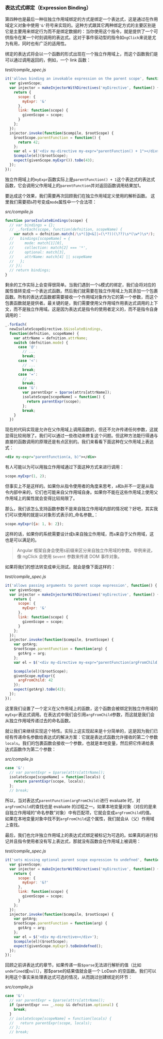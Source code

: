 ### 表达式式绑定（Expression Binding）

第四种也是最后一种往独立作用域绑定的方式是绑定一个表达式，这是通过在作用域定义对象中使用`'&'`符号来实现的。这种方式跟其它两种绑定方式的主要区别是它是主要用来绑定行为而不是绑定数据的：当你使用这个指令，就是提供了一个可供指令在某一个时刻调用的表达式。这对于事件驱动型的指令如`ngClick`来说是尤为有用，同时也有广泛的适用性。

绑定的表达式将会以一个函数的形式出现在一个独立作用域上，而这个函数我们是可以通过调用返回的，例如，一个 link 函数：

_test/compile_spec.js_

```js
it('allows binding an invokable expression on the parent scope', function() {
  var givenScope;
  var injector = makeInjectorWithDirectives('myDirective', function() {
    return {
      scope: {
        myExpr: '&'
      },
      link: function(scope) {
        givenScope = scope;
      }
    };
  });
  injector.invoke(function($compile, $rootScope) {
    $rootScope.parentFunction = function() {
      return 42;
    };
    var el = $('<div my-directive my-expr="parentFunction() + 1"></div>');
    $compile(el)($rootScope);
    expect(givenScope.myExpr()).toBe(43);
  });
});
```

独立作用域上的`myExpr`函数实际上是`parentFunction() + 1`这个表达式的表达式函数，它会调用父作用域上的`parentFunction`并对返回函数调用结果加1。

要达成这个效果，我们需要再次回顾我们在独立作用域定义使用的解析函数。
这里我们需要把`&`符号变成`mode`属性中一个合法项：

_src/compile.js_

```js
function parseIsolateBindings(scope) {
  // var bindings = {};
  // _.forEach(scope, function(defnition, scopeName) {
    var match = defnition.match(/\s*([@<&]|=(\*?))(\??)\s*(\w*)\s*/);
  //   bindings[scopeName] = {
  //     mode: match[1][0],
  //     collection: match[2] === '*',
  //     optional: match[3],
  //     attrName: match[4] || scopeName
  //   };
  // });
  // return bindings;
}
```

剩余的工作实际上会变得很简单。当我们遇到一个`&`模式的绑定，我们会将对应的属性值转变成一个表达式函数。然后我们就需要在独立作用域上为其添加一个包裹函数。所有的表达式函数都需要接收一个作用域对象作为它的第一个参数，而这个包裹函数就是提供者。最关键的是，我们需要使用父作用域作用表达式调用的上下文，而不是独立作用域。这是因为表达式是指令的使用者定义的，而不是指令自身调用的：

```js
_.forEach(
  newIsolateScopeDirective.$$isolateBindings,
  function(defnition, scopeName) {
    var attrName = defnition.attrName;
    switch (defnition.mode) {
      case '@':
        // ...
        break;
      case '<':
        // ...
        break;
      case '=':
        // ...
        break;
      case '&':
        var parentExpr = $parse(attrs[attrName]);
        isolateScope[scopeName] = function() {
          return parentExpr(scope);
        };
        break;
    }
  })
````

现在的代码实现是允许在父作用域上调用函数的，但还不允许传递任何参数，这就显得比较局限了。我们可以通过一些改动来修复这个问题。但这种方法能行得通与直接的函数调用的原理还是有点区别的。我们来看看下面这种在父作用域上表达式：

```xml
<div my-expr="parentFunction(a, b)"></div>
```

有人可能以为可以用独立作用域通过下面这种方式来进行调用：

```js
scope.myExpr(1, 2);
```

但事实上不是这样的。如果你从指令使用者的角度来思考，`a`和`b`并不一定是从指令内部中来的，它们也可能来自父作用域自身。如果你不能在这些作用域上使用父作用域上的属性就会变得比较局限了。

那么，我们该怎么支持函数参数不是来自独立作用域内部的情况呢？好吧，其实我们可以使用的就是以对象形式表示的_命名参数_：

```js
scope.myExpr({a: 1, b: 2});
```

这样的话，如果你的系统需要设计成`b`来自独立作用域，而`a`来自于父作用域，这也是可以满足的。

> Angular 框架自身会使用`$`前缀来区分来自独立作用域的参数。举例来说，像 ngClick 会使用 `$event` 参数来传递 DOM 事件对象。

如果将我们的想法转变成单元测试，就会是像下面这样的：

_test/compile_spec.js_

```js
it('allows passing arguments to parent scope expression', function() {
  var givenScope;
  var injector = makeInjectorWithDirectives('myDirective', function() {
    return {
      scope: {
        myExpr: '&'
      },
      link: function(scope) {
        givenScope = scope;
      }
    };
  });
  injector.invoke(function($compile, $rootScope) {
    var gotArg;
    $rootScope.parentFunction = function(arg) {
      gotArg = arg;
    };
    var el = $('<div my-directive my-expr="parentFunction(argFromChild)"></div>');

    $compile(el)($rootScope);
    givenScope.myExpr({
      argFromChild: 42
    });
    expect(gotArg).toBe(42);
  });
});
```

这里我们设置了一个定义在父作用域上的函数，这个函数会被绑定到独立作用域的`myExpr`表达式调用。在表达式中我们会引用`argFromChild`参数，而这就是我们会从独立作用域传递过去的命名函数。

就让我们来继续实现这个特性。实际上这实现起来是十分简单的，这是因为我们已经有传递命名参数给表达式的解决方案：它就是表达式函数允许接收的第二个参数`locals`。我们的包裹函数会接收一个参数，也就是本地变量，然后把它传递给表达式函数作为第二个参数：

_src/compile.js_

```js
case '&':
  // var parentExpr = $parse(attrs[attrName]);
  isolateScope[scopeName] = function(locals) {
    return parentExpr(scope, locals);
  };
  // break;
```

所以，当对表达式`parentFunction(argFromChild)`进行 evaluate 时，对`argFromChild`的查找也是 evaluate 的过程之一。如果本地变量对象（对应的是来自独立作用域的“命名参数”对象）中有匹配项，它就会变成`argFromChild`的值。如果在本地变量对象中找不到`argFromChild`这个属性，我们就会从（父）作用域上查找。

最后，我们也允许独立作用域上的表达式式绑定被标记为可选的。如果真的进行标记并且指令使用者没有写上表达式，那就没有函数会在作用域上被调用：

_test/compile_spec.js_

```js
it('sets missing optional parent scope expression to undefned', function() {
  var givenScope;
  var injector = makeInjectorWithDirectives('myDirective', function() {
    return {
      scope: {
        myExpr: '&?'
      },
      link: function(scope) {
        givenScope = scope;
      }
    };
  });
  injector.invoke(function($compile, $rootScope) {
    var gotArg;
    $rootScope.parentFunction = function(arg) {
      gotArg = arg;
    };
    var el = $('<div my-directive></div>');
    $compile(el)($rootScope);
    expect(givenScope.myExpr).toBeUndefned();
  });
});
```

回顾之前讲表达式的章节，如果传递一些`$parse`无法进行解析的值（比如`undefined`或`null`），那$parse的结果值就会是一个 LoDash 的空函数。我们可以利用这个事实来处理表达式可选的情况，从而跳过创建绑定的环节：

_src/compile.js_

```js
case '&':
  // var parentExpr = $parse(attrs[attrName]);
  if (parentExpr === _.noop && defnition.optional) {
    break;
  }
  // isolateScope[scopeName] = function(locals) {
  //   return parentExpr(scope, locals);
  // };
  // break;
```